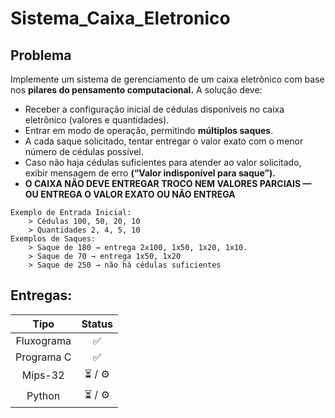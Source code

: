 # Sistema_Caixa_Eletronico

## Problema
Implemente um sistema de gerenciamento de um caixa eletrônico com base nos **pilares do pensamento computacional.** A solução deve:
- Receber a configuração inicial de cédulas disponíveis no caixa eletrônico (valores e quantidades).
- Entrar em modo de operação, permitindo **múltiplos saques**.
- A cada saque solicitado, tentar entregar o valor exato com o menor número de cédulas possível.
- Caso não haja cédulas suficientes para atender ao valor solicitado, exibir mensagem de erro **(“Valor indisponível para saque”).**
- **O CAIXA NÃO DEVE ENTREGAR TROCO NEM VALORES PARCIAIS — OU ENTREGA O VALOR EXATO OU NÃO ENTREGA**

```
Exemplo de Entrada Inicial:
    > Cédulas 100, 50, 20, 10
    > Quantidades 2, 4, 5, 10
Exemplos de Saques:
    > Saque de 180 → entrega 2x100, 1x50, 1x20, 1x10.
    > Saque de 70 → entrega 1x50, 1x20
    > Saque de 250 → não há cédulas suficientes
```

##  Entregas:
Tipo        | Status
:---:         | :---:
Fluxograma  | ✅
Programa C  | ✅
Mips-32     | ⏳ / ⚙️
Python      | ⏳ / ⚙️
